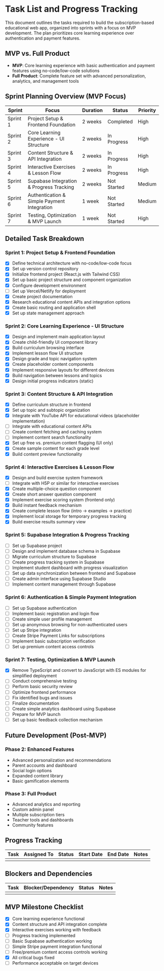 # Task List and Progress Tracking

This document outlines the tasks required to build the subscription-based educational web app, organized into sprints with a focus on MVP development. The plan prioritizes core learning experience over authentication and payment features.

## MVP vs. Full Product

- **MVP**: Core learning experience with basic authentication and payment features using no-code/low-code solutions
- **Full Product**: Complete feature set with advanced personalization, analytics, and management tools

## Sprint Planning Overview (MVP Focus)

| Sprint | Focus | Duration | Status | Priority |
|--------|-------|----------|--------|----------|
| Sprint 1 | Project Setup & Frontend Foundation | 2 weeks | Completed | High |
| Sprint 2 | Core Learning Experience - UI Structure | 2 weeks | In Progress | High |
| Sprint 3 | Content Structure & API Integration | 2 weeks | In Progress | High |
| Sprint 4 | Interactive Exercises & Lesson Flow | 2 weeks | In Progress | High |
| Sprint 5 | Supabase Integration & Progress Tracking | 2 weeks | Not Started | Medium |
| Sprint 6 | Authentication & Simple Payment Integration | 1 week | Not Started | Medium |
| Sprint 7 | Testing, Optimization & MVP Launch | 1 week | Not Started | High |

## Detailed Task Breakdown

### Sprint 1: Project Setup & Frontend Foundation
- [x] Define technical architecture with no-code/low-code focus
- [x] Set up version control repository
- [x] Initialize frontend project (React.js with Tailwind CSS)
- [x] Set up basic project structure and component organization
- [x] Configure development environment
- [ ] Set up Vercel/Netlify for deployment
- [x] Create project documentation
- [x] Research educational content APIs and integration options
- [x] Create basic routing and application shell
- [x] Set up state management approach

### Sprint 2: Core Learning Experience - UI Structure
- [x] Design and implement main application layout
- [x] Create child-friendly UI component library
- [x] Build curriculum browsing interface
- [x] Implement lesson flow UI structure
- [x] Design grade and topic navigation system
- [x] Create placeholder content components
- [x] Implement responsive layouts for different devices
- [x] Build navigation between lessons and topics
- [x] Design initial progress indicators (static)

### Sprint 3: Content Structure & API Integration
- [x] Define curriculum structure in frontend
- [x] Set up topic and subtopic organization
- [x] Integrate with YouTube API for educational videos (placeholder implementation)
- [ ] Integrate with educational content APIs
- [ ] Create content fetching and caching system
- [ ] Implement content search functionality
- [x] Set up free vs. premium content flagging (UI only)
- [x] Create sample content for each grade level
- [x] Build content preview functionality

### Sprint 4: Interactive Exercises & Lesson Flow
- [x] Design and build exercise system framework
- [ ] Integrate with H5P or similar for interactive exercises
- [x] Create multiple-choice question component
- [x] Create short answer question component
- [x] Implement exercise scoring system (frontend only)
- [x] Build instant feedback mechanism
- [x] Create complete lesson flow (intro → examples → practice)
- [x] Implement local storage for temporary progress tracking
- [x] Build exercise results summary view

### Sprint 5: Supabase Integration & Progress Tracking
- [ ] Set up Supabase project
- [ ] Design and implement database schema in Supabase
- [ ] Migrate curriculum structure to Supabase
- [ ] Create progress tracking system in Supabase
- [ ] Implement student dashboard with progress visualization
- [ ] Set up data synchronization between frontend and Supabase
- [ ] Create admin interface using Supabase Studio
- [ ] Implement content management through Supabase

### Sprint 6: Authentication & Simple Payment Integration
- [ ] Set up Supabase authentication
- [ ] Implement basic registration and login flow
- [ ] Create simple user profile management
- [ ] Set up anonymous browsing for non-authenticated users
- [ ] Set up Stripe integration
- [ ] Create Stripe Payment Links for subscriptions
- [ ] Implement basic subscription verification
- [ ] Set up premium content access controls

### Sprint 7: Testing, Optimization & MVP Launch
- [x] Remove TypeScript and convert to JavaScript with ES modules for simplified deployment
- [ ] Conduct comprehensive testing
- [ ] Perform basic security review
- [ ] Optimize frontend performance
- [ ] Fix identified bugs and issues
- [ ] Finalize documentation
- [ ] Create simple analytics dashboard using Supabase
- [ ] Prepare for MVP launch
- [ ] Set up basic feedback collection mechanism

## Future Development (Post-MVP)

### Phase 2: Enhanced Features
- Advanced personalization and recommendations
- Parent accounts and dashboard
- Social login options
- Expanded content library
- Basic gamification elements

### Phase 3: Full Product
- Advanced analytics and reporting
- Custom admin panel
- Multiple subscription tiers
- Teacher tools and dashboards
- Community features

## Progress Tracking

| Task | Assigned To | Status | Start Date | End Date | Notes |
|------|-------------|--------|------------|----------|-------|
| | | | | | |

## Blockers and Dependencies

| Task | Blocker/Dependency | Status | Notes |
|------|-------------------|--------|-------|
| | | | |

## MVP Milestone Checklist

- [x] Core learning experience functional
- [x] Content structure and API integration complete
- [x] Interactive exercises working with feedback
- [ ] Progress tracking implemented
- [ ] Basic Supabase authentication working
- [ ] Simple Stripe payment integration functional
- [ ] Free/premium content access controls working
- [x] All critical bugs fixed
- [ ] Performance acceptable on target devices
